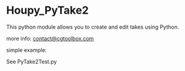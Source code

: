 Houpy_PyTake2
=============

This python module allows you to create and edit takes using Python.

more info: contact@cgtoolbox.com

simple example:

See PyTake2Test.py

